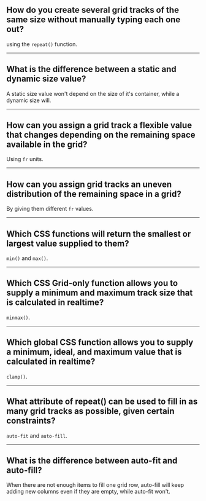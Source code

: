 ## **How do you create several grid tracks of the same size without manually typing each one out?**

using the `repeat()` function.

---

## **What is the difference between a static and dynamic size value?**

A static size value won't depend on the size of it's container, while a dynamic size will.

---

## **How can you assign a grid track a flexible value that changes depending on the remaining space available in the grid?**

Using `fr` units.

---

## **How can you assign grid tracks an uneven distribution of the remaining space in a grid?**

By giving them different `fr` values.

---

## **Which CSS functions will return the smallest or largest value supplied to them?**

`min()` and `max()`.

---

## **Which CSS Grid-only function allows you to supply a minimum and maximum track size that is calculated in realtime?**

`minmax()`.

---

## **Which global CSS function allows you to supply a minimum, ideal, and maximum value that is calculated in realtime?**

`clamp()`.

---

## **What attribute of repeat() can be used to fill in as many grid tracks as possible, given certain constraints?**

`auto-fit` and `auto-fill`.

---

## **What is the difference between auto-fit and auto-fill?**

When there are not enough items to fill one grid row, auto-fill will keep adding new columns even if they are empty, while auto-fit won't.
